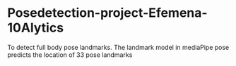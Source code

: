 # Posedetection-project-Efemena-10Alytics
To detect full body pose landmarks. The landmark model in mediaPipe pose predicts the location of 33 pose landmarks
